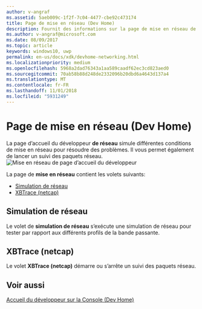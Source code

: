 ```yaml
---
author: v-angraf
ms.assetid: 5aeb009c-1f2f-7c04-4477-cbe92c473174
title: Page de mise en réseau (Dev Home)
description: Fournit des informations sur la page de mise en réseau de l’application accueil du développeur pour Xbox One.
ms.author: v-angraf@microsoft.com
ms.date: 08/09/2017
ms.topic: article
keywords: windows10, uwp
permalink: en-us/docs/xdk/devhome-networking.html
ms.localizationpriority: medium
ms.openlocfilehash: 5968a2dad76343a1aa589caadf62ec3cd823aed0
ms.sourcegitcommit: 70ab58b88d248de2332096b20dbd6a4643d137a4
ms.translationtype: MT
ms.contentlocale: fr-FR
ms.lasthandoff: 11/01/2018
ms.locfileid: "5931249"
---
```

# <a name="networking-page-dev-home"></a>Page de mise en réseau (Dev Home)
   
  
La page d’accueil du développeur **de réseau** simule différentes conditions de mise en réseau pour résoudre des problèmes. Il vous permet également de lancer un suivi des paquets réseau.   
 ![Mise en réseau de page d’accueil du développeur](images/devhome_networking.png)   
  
La page de **mise en réseau** contient les volets suivants:   
 
   *  [Simulation de réseau](#ID4EEB)  
   *  [XBTrace (netcap)](#ID4EOB)  

 
<a id="ID4EEB"></a>

   

## <a name="network-simulation"></a>Simulation de réseau  
   
  
Le volet de **simulation de réseau** s’exécute une simulation de réseau pour tester par rapport aux différents profils de la bande passante.   
  
<a id="ID4EOB"></a>

   

## <a name="xbtrace-netcap"></a>XBTrace (netcap)  
   
  
Le volet **XBTrace (netcap)** démarre ou s’arrête un suivi des paquets réseau.   
  
<a id="ID4E2B"></a>

   

## <a name="see-also"></a>Voir aussi  
 [Accueil du développeur sur la Console (Dev Home)](dev-home.md)

  